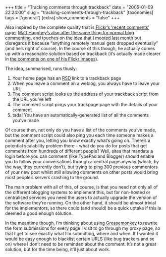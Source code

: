 +++
title = "Tracking comments through trackback"
date = "2005-01-09 22:24:00"
slug = "tracking-comments-through-trackback"
[taxonomies]
tags = ['general']
[extra]
show_comments = "false"
+++

Also inspired by the complete quality that is [Flickr’s ‘recent comments’ page](http://www.flickr.com/help.gne#31), [Matt Haughey’s also after the same thing for normal blog commenting](http://a.wholelottanothing.org/2005/01/posted_elsewher.html "Posted Elsewhere needs to go internet-wide"), and touches on [the idea that I mooted last month](http://philwilson.org/blog/2004/12/tracking-comments.html "Redirect the comment form to your own tracker") but disregards it because <q cite="http://a.wholelottanothing.org/2005/01/posted_elsewher.html">anything remotely manual gets dropped eventually</q> (and he’s right of course). In the course of this though, he actually comes up with a reasonable solution based on trackback (it’s actually made clearer in [the comments on one of his Flickr images](http://www.flickr.com/photos/mathowie/3134739/#comment629160)).

The idea, summarised, runs thusly:

1. Your home page has an [RSD](http://archipelago.phrasewise.com/RSD "Really Simple Discovery") link to a trackback page
2. When you leave a comment on a weblog, you always have to leave your URL
3. The comment script looks up the address of your trackback script from the URL you’ve left
4. The comment script pings your trackpage page with the details of your comment
5. tada! You have an automatically-generated list of all the comments you’ve made

Of course then, not only do you have a list of the comments you’ve made, but the comment script could also ping you each time someone makes a comment after you, letting you know exactly what’s going on. There’s a potential scalability problem there – what do you do for posts that get comments from hundreds of different people? Well, sites that mandate a login before you can comment (like TypePad and Blogger) should enable you to follow your conversations through a central page anyway (which, by the way, they currently don’t), but trying to ping 300 previous commentors of your new post whilst still allowing comments on other posts would bring most people’s servers crashing to the ground.

The main problem with all of this, of course, is that you need not only all of the different blogging systems to implement this, but for non-hosted or centralised services you need the users to actually upgrade the version of the software they’re running. On the other hand, it should be almost trivial for the implementors, so there could (and should) be a quick uptake if this is deemed a good enough solution.

In the meantime though, I’m thinking about using [Greasemonkey](http://greasemonkey.mozdev.org/) to rewrite the form submissions for every page I visit to go through my proxy page, so that I get to see exactly what I’m submitting, where and when. If I wanted it would be easy enough to blacklist certain URLS (like bug trackers and so on) where I don’t need to be reminded about the comment. It’s not a great solution, but for the time being, it’ll just about work.
